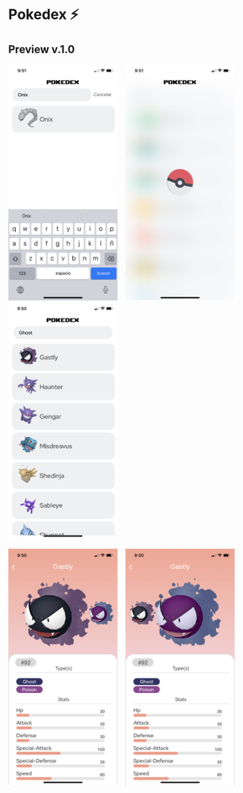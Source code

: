 # Pokedex ⚡
## Preview v.1.0
<div style="float:left">
  <img src="https://raw.githubusercontent.com/dvrosenvb/StuffMedia/main/Pokedex01.png" alt="" width="220"/>&nbsp&nbsp&nbsp
    <img src="https://raw.githubusercontent.com/dvrosenvb/StuffMedia/main/Pokedex02.png" alt="" width="220"/>&nbsp&nbsp&nbsp
      <img src="https://raw.githubusercontent.com/dvrosenvb/StuffMedia/main/Pokedex03.png" alt="" width="220"/>&nbsp&nbsp&nbsp <br><br>
        <img src="https://raw.githubusercontent.com/dvrosenvb/StuffMedia/main/Pokedex04.png" alt="" width="220"/>&nbsp&nbsp&nbsp
          <img src="https://raw.githubusercontent.com/dvrosenvb/StuffMedia/main/Pokedex05.png" alt="" width="220"/>&nbsp&nbsp&nbsp
  
<img src="https://raw.githubusercontent.com/dvrosenvb/StuffMedia/main/GifPokedex.gif" alt="" width="220"/>
</div>

 
